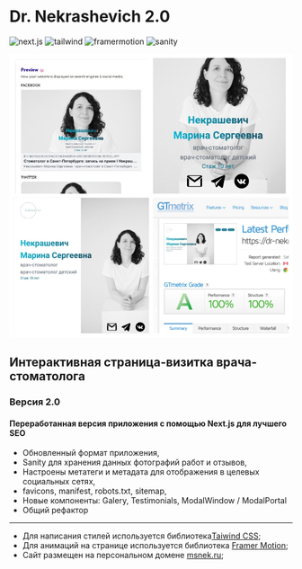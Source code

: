 <h1>Dr. Nekrashevich 2.0</h1>

![next.js](https://img.shields.io/badge/next.js-F5F5F5?style=for-the-badge&logo=next.js&logoColor=black)
![tailwind](https://img.shields.io/badge/tailwind-F5F5F5?style=for-the-badge&logo=tailwindcss&logoColor=#06b6d4) 
![framermotion](https://img.shields.io/badge/Framer_Motion-F5F5F5?style=for-the-badge&logo=framer&logoColor=0055ff)
![sanity](https://img.shields.io/badge/Sanity-F5F5F5?style=for-the-badge&logo=sanity&logoColor=0055ff)

<img src='./dr_nekrashevich_readme.jpg'/>

<h2>Интерактивная страница-визитка врача-стоматолога</h2>

<h3>Версия 2.0</h3>
<h4>Переработанная версия приложения с помощью Next.js для лучшего SEO </h4>

+ Обновленный формат приложения,
+ Sanity для хранения данных фотографий работ и отзывов,
+ Настроены метатеги и метадата для отображения в целевых социальных сетях,
+ favicons, manifest, robots.txt, sitemap,
+ Новые компоненты: Galery, Testimonials, ModalWindow / ModalPortal
+ Общий рефактор

___

+ Для написания стилей используется библиотека[Taiwind CSS](https://tailwindui.com/?ref=top);
+ Для анимаций на странице используется библиотека [Framer Motion](https://www.framer.com/motion/);
+ Сайт размещен на персональном домене [msnek.ru](https://msnek.ru/);

